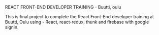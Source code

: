 REACT FRONT-END DEVELOPER TRAINING - Buutti, oulu

This is final project to complete the React Front-End developer training at Buutti, Oulu using - React, react-redux, thunk and firebase with google signin.
